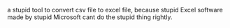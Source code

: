 a stupid tool to convert csv file to excel file, because stupid Excel software made by stupid Microsoft cant do the stupid thing rightly.
